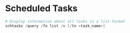 # Scheduled Tasks

```PowerShell
# Display information about all tasks in a list format
schtasks /query /fo list /v [/tn <task_name>]
```
